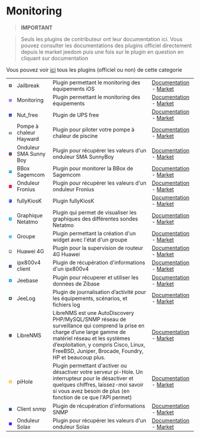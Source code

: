 
# Monitoring


>**IMPORTANT**

>Seuls les plugins de contributeur ont leur documentation ici. Vous pouvez consulter les documentations des plugins officiel directement depuis le market jeedom puis une fois sur le plugin en question en cliquant sur documentation


Vous pouvez voir [ici](https://market.jeedom.com/index.php?v=d&p=market&type=plugin&categorie=monitoring) tous les plugins (officiel ou non) de cette categorie

| | | | |
|--- | --- | --- | ---|
|<img src="Jailbreak/Jailbreak_icon.png" class="pluginLogo" width="100" />|Jailbreak|Plugin permettant le monitoring des équipements iOS|[Documentation](https://flobul.github.io/Jailbreak/fr_FR/) - [Market](https://market.jeedom.com/index.php?v=d&p=market_display&id=3928)|
|<img src="Monitoring/Monitoring_icon.png" class="pluginLogo" width="100" />|Monitoring|Plugin permettant le monitoring des équipements|[Documentation](https://surveillancestation.github.io/surveillancestation/monitoring/fr_FR/) - [Market](https://market.jeedom.com/index.php?v=d&p=market_display&id=282)|
|<img src="Nut_free/Nut_free_icon.png" class="pluginLogo" width="100" />|Nut_free|Plugin de UPS free|[Documentation](https://megastorage.github.io/Nut_Free) - [Market](https://market.jeedom.com/index.php?v=d&p=market_display&id=2855)|
|<img src="PaC_Hayward/PaC_Hayward_icon.png" class="pluginLogo" width="100" />|Pompe à chaleur Hayward|Plugin pour piloter votre pompe à chaleur de piscine|[Documentation](https://yostone.github.io/Pac_Hayward/) - [Market](https://market.jeedom.com/index.php?v=d&p=market_display&id=3615)|
|<img src="SMA_SunnyBoy/SMA_SunnyBoy_icon.png" class="pluginLogo" width="100" />|Onduleur SMA Sunny Boy|Plugin pour récupérer les valeurs d'un onduleur SMA SunnyBoy|[Documentation](https://sattaz.github.io/Jeedom_SMA_Sunny_Boy/#language#/) - [Market](https://market.jeedom.com/index.php?v=d&p=market_display&id=3760)|
|<img src="bbox_sagemcom/bbox_sagemcom_icon.png" class="pluginLogo" width="100" />|BBox Sagemcom|Plugin pour monitorer la BBox de Sagemcom|[Documentation](https://alucard29.github.io/bbox_sagemcom/#language#/) - [Market](https://market.jeedom.com/index.php?v=d&p=market_display&id=1487)|
|<img src="fronius/fronius_icon.png" class="pluginLogo" width="100" />|Onduleur Fronius|Plugin pour récupérer les valeurs d'un onduleur Fronius|[Documentation](https://sattaz.github.io/Jeedom_Fronius/#language#/) - [Market](https://market.jeedom.com/index.php?v=d&p=market_display&id=3761)|
|<img src="fullyKiosK/fullyKiosK_icon.png" class="pluginLogo" width="100" />|fullyKiosK|Plugin fullyKiosK|[Documentation](https://sebsst.github.io/fullyKiosK/#language#/) - [Market](https://market.jeedom.com/index.php?v=d&p=market_display&id=3406)|
|<img src="graphs/graphs_icon.png" class="pluginLogo" width="100" />|Graphique Netatmo|Plugin qui permet de visualiser les graphiques des différentes sondes Netatmo|[Documentation](https://zyg0m4t1k.github.io/graphs/#language#/) - [Market](https://market.jeedom.com/index.php?v=d&p=market_display&id=2101)|
|<img src="groupe/groupe_icon.png" class="pluginLogo" width="100" />|Groupe|Plugin permettant la création d'un widget avec l'état d'un groupe|[Documentation](https://zyg0m4t1k.github.io/groupe/#language#/) - [Market](https://market.jeedom.com/index.php?v=d&p=market_display&id=2854)|
|<img src="huawei4g/huawei4g_icon.png" class="pluginLogo" width="100" />|Huawei 4G|Plugin pour la supervision de routeur 4G Huawei|[Documentation](https://tux1c0.github.io/plugin-huawei4g/#language#/) - [Market](https://market.jeedom.com/index.php?v=d&p=market_display&id=3891)|
|<img src="ipx800v4ln/ipx800v4ln_icon.png" class="pluginLogo" width="100" />|ipx800v4 client|Plugin de récupération d'informations d'un ipx800v4|[Documentation](https://linuxnico.github.io/pluginIPX800V4/#language#/) - [Market](https://market.jeedom.com/index.php?v=d&p=market_display&id=3715)|
|<img src="jeebase/jeebase_icon.png" class="pluginLogo" width="100" />|Jeebase|Plugin pour récuperer et utiliser les données de Zibase|[Documentation](https://zyg0m4t1k.github.io/jeebase/#language#/) - [Market](https://market.jeedom.com/index.php?v=d&p=market_display&id=367)|
|<img src="jeelog/jeelog_icon.png" class="pluginLogo" width="100" />|JeeLog|Plugin de journalisation d’activité pour les équipements, scénarios, et fichiers log|[Documentation](https://kiboost.github.io/jeedom_docs/plugins/jeelog/fr_FR/) - [Market](https://market.jeedom.com/index.php?v=d&p=market_display&id=3362)|
|<img src="libreNMS/libreNMS_icon.png" class="pluginLogo" width="100" />|LibreNMS|LibreNMS est une AutoDiscovery PHP/MySQL/SNMP réseau de surveillance qui comprend la prise en charge d’une large gamme de matériel réseau et les systèmes d’exploitation, y compris Cisco, Linux, FreeBSD, Juniper, Brocade, Foundry, HP et beaucoup plus.|[Documentation](https://mika-nt28.github.io/Documentations/libreNMS/#language#/) - [Market](https://market.jeedom.com/index.php?v=d&p=market_display&id=3446)|
|<img src="piHole/piHole_icon.png" class="pluginLogo" width="100" />|piHole|Plugin permettant d'activer ou désactiver votre serveur pi-Hole. Un interrupteur pour le désactiver et quelques chiffres, laissez-moi savoir si vous avez besoin de plus (en fonction de ce que l'API permet)|[Documentation](https://nebzhb.github.io/plugin-piHole/#language#/) - [Market](https://market.jeedom.com/index.php?v=d&p=market_display&id=3420)|
|<img src="snmp_client/snmp_client_icon.png" class="pluginLogo" width="100" />|Client snmp|Plugin de récupération d'informations SNMP|[Documentation](https://linuxnico.github.io/pluginSNMP/#language#/) - [Market](https://market.jeedom.com/index.php?v=d&p=market_display&id=3705)|
|<img src="solax/solax_icon.png" class="pluginLogo" width="100" />|Onduleur Solax|Plugin pour récupérer les valeurs d'un onduleur Solax|[Documentation](https://sattaz.github.io/Jeedom_Solax/#language#/) - [Market](https://market.jeedom.com/index.php?v=d&p=market_display&id=3767)|
